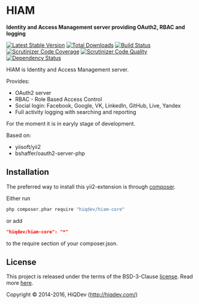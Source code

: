 HIAM
====

**Identity and Access Management server providing OAuth2, RBAC and logging**

[![Latest Stable Version](https://poser.pugx.org/hiqdev/hiam-core/v/stable)](https://packagist.org/packages/hiqdev/hiam-core)
[![Total Downloads](https://poser.pugx.org/hiqdev/hiam-core/downloads)](https://packagist.org/packages/hiqdev/hiam-core)
[![Build Status](https://img.shields.io/travis/hiqdev/hiam-core.svg)](https://travis-ci.org/hiqdev/hiam-core)
[![Scrutinizer Code Coverage](https://img.shields.io/scrutinizer/coverage/g/hiqdev/hiam-core.svg)](https://scrutinizer-ci.com/g/hiqdev/hiam-core/)
[![Scrutinizer Code Quality](https://img.shields.io/scrutinizer/g/hiqdev/hiam-core.svg)](https://scrutinizer-ci.com/g/hiqdev/hiam-core/)
[![Dependency Status](https://www.versioneye.com/php/hiqdev:hiam-core/dev-master/badge.svg)](https://www.versioneye.com/php/hiqdev:hiam-core/dev-master)

HIAM is Identity and Access Management server.

Provides:

- OAuth2 server
- RBAC - Role Based Access Control
- Social login: Facebook, Google, VK, LinkedIn, GitHub, Live, Yandex
- Full activity logging with searching and reporting

For the moment it is in earyly stage of development.

Based on:

- yiisoft/yii2
- bshaffer/oauth2-server-php

## Installation

The preferred way to install this yii2-extension is through [composer](http://getcomposer.org/download/).

Either run

```sh
php composer.phar require "hiqdev/hiam-core"
```

or add

```json
"hiqdev/hiam-core": "*"
```

to the require section of your composer.json.

## License

This project is released under the terms of the BSD-3-Clause [license](LICENSE).
Read more [here](http://choosealicense.com/licenses/bsd-3-clause).

Copyright © 2014-2016, HiQDev (http://hiqdev.com/)
